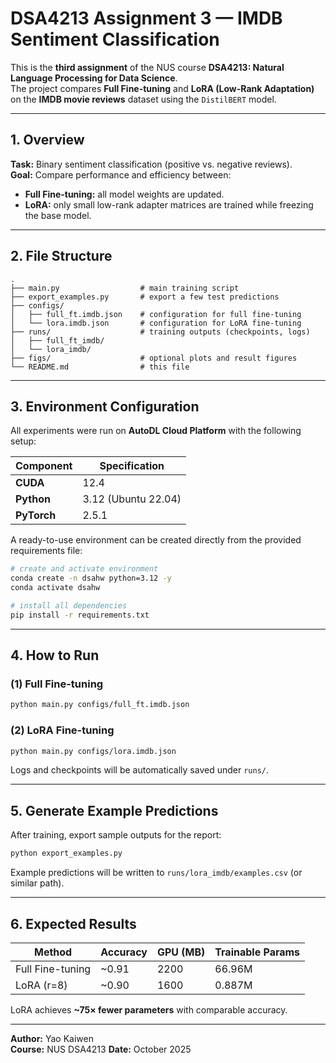 # DSA4213 Assignment 3 — IMDB Sentiment Classification

This is the **third assignment** of the NUS course **DSA4213:  Natural Language Processing for Data Science**.  
The project compares **Full Fine-tuning** and **LoRA (Low-Rank Adaptation)** on the **IMDB movie reviews** dataset using the `DistilBERT` model.

---

## 1. Overview

**Task:** Binary sentiment classification (positive vs. negative reviews).  
**Goal:** Compare performance and efficiency between:
- **Full Fine-tuning:** all model weights are updated.
- **LoRA:** only small low-rank adapter matrices are trained while freezing the base model.

---

## 2. File Structure

```
.
├── main.py                  # main training script
├── export_examples.py       # export a few test predictions
├── configs/
│   ├── full_ft.imdb.json    # configuration for full fine-tuning
│   └── lora.imdb.json       # configuration for LoRA fine-tuning
├── runs/                    # training outputs (checkpoints, logs)
│   ├── full_ft_imdb/
│   └── lora_imdb/
├── figs/                    # optional plots and result figures
└── README.md                # this file
```

---

## 3. Environment Configuration

All experiments were run on **AutoDL Cloud Platform** with the following setup:

| Component | Specification |
|------------|----------------|
| **CUDA** | 12.4 |
| **Python** | 3.12 (Ubuntu 22.04) |
| **PyTorch** | 2.5.1 |

A ready-to-use environment can be created directly from the provided requirements file:

```bash
# create and activate environment
conda create -n dsahw python=3.12 -y
conda activate dsahw

# install all dependencies
pip install -r requirements.txt
```


---

## 4. How to Run

### (1) Full Fine-tuning
```bash
python main.py configs/full_ft.imdb.json
```

### (2) LoRA Fine-tuning
```bash
python main.py configs/lora.imdb.json
```

Logs and checkpoints will be automatically saved under `runs/`.

---

## 5. Generate Example Predictions

After training, export sample outputs for the report:

```bash
python export_examples.py
```

Example predictions will be written to `runs/lora_imdb/examples.csv` (or similar path).

---

## 6. Expected Results

| Method | Accuracy | GPU (MB) | Trainable Params |
|--------|-----------|----------|------------------|
| Full Fine-tuning | ~0.91 | 2200 | 66.96M |
| LoRA (r=8) | ~0.90 | 1600 | 0.887M |

LoRA achieves **~75× fewer parameters** with comparable accuracy.

---

**Author:** Yao Kaiwen  
**Course:** NUS DSA4213 
**Date:** October 2025

